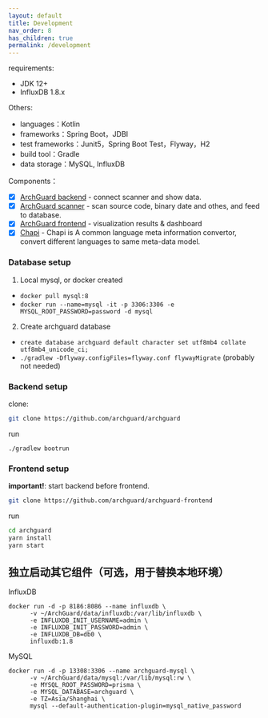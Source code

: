 ```yaml
---
layout: default
title: Development
nav_order: 8
has_children: true
permalink: /development
---
```


requirements:

- JDK 12+
- InfluxDB 1.8.x

Others:

- languages：Kotlin
- frameworks：Spring Boot，JDBI
- test frameworks：Junit5，Spring Boot Test，Flyway，H2
- build tool：Gradle
- data storage：MySQL, InfluxDB

Components：

- [x] [ArchGuard backend](https://github.com/archguard/archguard-backend) - connect scanner and show data.
- [x] [ArchGuard scanner](https://github.com/archguard/scanner/)  - scan source code, binary date and othes, and feed to database.
- [x] [ArchGuard frontend](https://github.com/archguard/archguard-frontend) - visualization results & dashboard
- [x] [Chapi](https://github.com/modernizing/chapi) - Chapi is A common language meta information convertor, convert different languages to same meta-data model.

### Database setup

1. Local mysql, or docker created
- `docker pull mysql:8`
- `docker run --name=mysql -it -p 3306:3306 -e MYSQL_ROOT_PASSWORD=password -d mysql`
2. Create archguard database
- `create database archguard default character set utf8mb4 collate utf8mb4_unicode_ci;`
- `./gradlew -Dflyway.configFiles=flyway.conf flywayMigrate` (probably not needed)

### Backend setup

clone:

```bash
git clone https://github.com/archguard/archguard
```

run

```
./gradlew bootrun
```

### Frontend setup

**important!**: start backend before frontend.

```bash
git clone https://github.com/archguard/archguard-frontend
```

run 

```bash
cd archguard
yarn install
yarn start
```

## 独立启动其它组件（可选，用于替换本地环境）

InfluxDB

```
docker run -d -p 8186:8086 --name influxdb \
      -v ~/ArchGuard/data/influxdb:/var/lib/influxdb \
      -e INFLUXDB_INIT_USERNAME=admin \
      -e INFLUXDB_INIT_PASSWORD=admin \
      -e INFLUXDB_DB=db0 \
      influxdb:1.8
```

MySQL

```
docker run -d -p 13308:3306 --name archguard-mysql \
      -v ~/ArchGuard/data/mysql:/var/lib/mysql:rw \
      -e MYSQL_ROOT_PASSWORD=prisma \
      -e MYSQL_DATABASE=archguard \
      -e TZ=Asia/Shanghai \
      mysql --default-authentication-plugin=mysql_native_password
```
